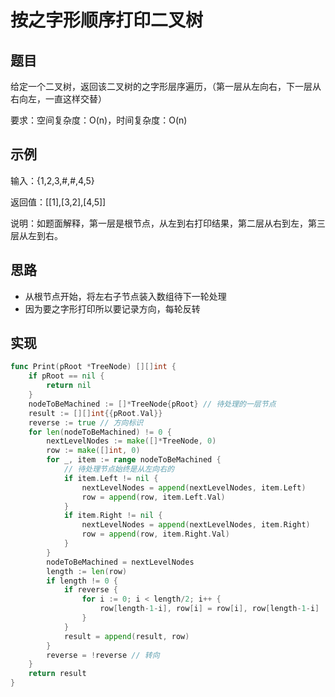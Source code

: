 # 按之字形顺序打印二叉树

## 题目

给定一个二叉树，返回该二叉树的之字形层序遍历，（第一层从左向右，下一层从右向左，一直这样交替）

要求：空间复杂度：O(n)，时间复杂度：O(n)

## 示例

输入：{1,2,3,#,#,4,5}

返回值：[[1],[3,2],[4,5]]

说明：如题面解释，第一层是根节点，从左到右打印结果，第二层从右到左，第三层从左到右。  

## 思路

* 从根节点开始，将左右子节点装入数组待下一轮处理
* 因为要之字形打印所以要记录方向，每轮反转

## 实现

```go
func Print(pRoot *TreeNode) [][]int {
	if pRoot == nil {
		return nil
	}
	nodeToBeMachined := []*TreeNode{pRoot} // 待处理的一层节点
	result := [][]int{{pRoot.Val}}
	reverse := true // 方向标识
	for len(nodeToBeMachined) != 0 {
		nextLevelNodes := make([]*TreeNode, 0)
		row := make([]int, 0)
		for _, item := range nodeToBeMachined {
			// 待处理节点始终是从左向右的
			if item.Left != nil {
				nextLevelNodes = append(nextLevelNodes, item.Left)
				row = append(row, item.Left.Val)
			}
			if item.Right != nil {
				nextLevelNodes = append(nextLevelNodes, item.Right)
				row = append(row, item.Right.Val)
			}
		}
		nodeToBeMachined = nextLevelNodes
		length := len(row)
		if length != 0 {
			if reverse {
				for i := 0; i < length/2; i++ {
					row[length-1-i], row[i] = row[i], row[length-1-i]
				}
			}
			result = append(result, row)
		}
		reverse = !reverse // 转向
	}
	return result
}
```